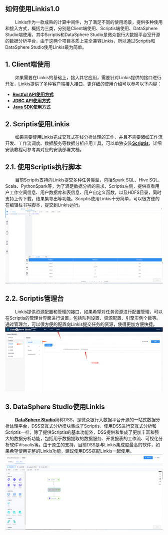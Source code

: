 ## 如何使用Linkis1.0  
&nbsp;&nbsp;&nbsp;&nbsp;&nbsp;&nbsp;&nbsp;&nbsp;Linkis作为一款成熟的计算中间件，为了满足不同的使用场景，提供多种使用和接入方式，概括为三类，分别是Client端使用、Scriptis端使用、DataSphere Studio端使用，其中Scriptis和DataSphere Studio是微众银行大数据平台室开源的数据分析平台，由于这两个项目本质上完全兼容Linkis，所以通过Scriptis和DataSphere Studio使用Linkis最为简单。  
## 1. Client端使用  

&nbsp;&nbsp;&nbsp;&nbsp;&nbsp;&nbsp;&nbsp;&nbsp;如果需要在Linkis的基础上，接入其它应用，需要针对Linkis提供的接口进行开发，Linkis提供了多种客户端接入接口，更详细的使用介绍可以参考以下内容：  
- [**Restful API使用方式**](./../API_Documentations/REST_API.md)
- [**JDBC API使用方式**](./../API_Documentations/JDBC_API.md)
- [**Java SDK使用方式**](./../User_Manual/Linkis1.0用户使用文档.md)
## 2. Scriptis使用Linkis
&nbsp;&nbsp;&nbsp;&nbsp;&nbsp;&nbsp;&nbsp;&nbsp;如果需要使用Linkis完成交互式在线分析处理的工作，并且不需要诸如工作流开发、工作流调度、数据服务等数据分析应用工具，可以单独安装[**Scriptis**](https://github.com/WeBankFinTech/Scriptis)，详细安装教程可参考其对应的安装部署文档。  
## 2.1. 使用Scriptis执行脚本
&nbsp;&nbsp;&nbsp;&nbsp;&nbsp;&nbsp;&nbsp;&nbsp;目前Scriptis支持向Linkis提交多种任务类型，包括Spark SQL、Hive SQL、Scala、PythonSpark等，为了满足数据分析的需求，Scriptis左侧，提供查看用户工作空间信息、用户数据库和表信息、用户自定义函数，以及HDFS目录，同时支持上传下载，结果集导出等功能。Scriptis使用Linkis十分简单，可以很方便的在编辑栏书写脚本，提交到Linkis运行。  
![Scriptis使用Linkis](../Images/EngineUsage/sparksql-run.png)
## 2.2. Scriptis管理台
&nbsp;&nbsp;&nbsp;&nbsp;&nbsp;&nbsp;&nbsp;&nbsp;Linkis提供资源配置和管理的接口，如果希望对任务资源进行配置管理，可以在Scriptis的管理台界面进行设置，包括队列设置、资源配置、引擎实例个数等。通过管理台，可以很方便的配置向Linkis提交任务的资源，使得更加方便快捷。  
![Scriptis使用Linkis](../Images/EngineUsage/queue-set.png)

## 3. DataSphere Studio使用Linkis
&nbsp;&nbsp;&nbsp;&nbsp;&nbsp;&nbsp;&nbsp;&nbsp;[**DataSphere Studio**](https://github.com/WeBankFinTech/DataSphereStudio)简称DSS，是微众银行大数据平台开源的一站式数据分析处理平台，DSS交互式分析模块集成了Scriptis，使用DSS进行交互式分析和Scriptis一样，除了提供Scriptis的基本功能外，DSS提供和集成了更加丰富和强大的数据分析功能，包括用于数据提取的数据服务、开发报表的工作流、可视化分析软件Visualis等。由于原生的支持，目前DSS是与Linkis集成度最高的软件，如果希望使用完整的Linkis功能，建议使用DSS搭配Linkis一起使用。  
![DSS运行工作流](../Images/EngineUsage/workflow.png)

